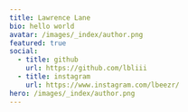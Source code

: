 ```yaml
---
title: Lawrence Lane
bio: hello world
avatar: /images/_index/author.png
featured: true
social:
  - title: github
    url: https://github.com/lbliii
  - title: instagram
    url: https://www.instagram.com/lbeezr/
hero: /images/_index/author.png
---
```

